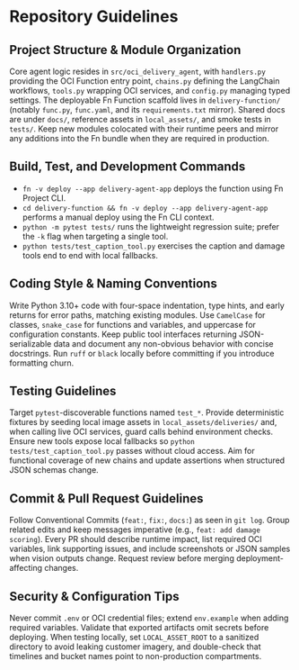 # Repository Guidelines

## Project Structure & Module Organization
Core agent logic resides in `src/oci_delivery_agent`, with `handlers.py` providing the OCI Function entry point, `chains.py` defining the LangChain workflows, `tools.py` wrapping OCI services, and `config.py` managing typed settings. The deployable Fn Function scaffold lives in `delivery-function/` (notably `func.py`, `func.yaml`, and its `requirements.txt` mirror). Shared docs are under `docs/`, reference assets in `local_assets/`, and smoke tests in `tests/`. Keep new modules colocated with their runtime peers and mirror any additions into the Fn bundle when they are required in production.

## Build, Test, and Development Commands
- `fn -v deploy --app delivery-agent-app` deploys the function using Fn Project CLI.
- `cd delivery-function && fn -v deploy --app delivery-agent-app` performs a manual deploy using the Fn CLI context.
- `python -m pytest tests/` runs the lightweight regression suite; prefer the `-k` flag when targeting a single tool.
- `python tests/test_caption_tool.py` exercises the caption and damage tools end to end with local fallbacks.

## Coding Style & Naming Conventions
Write Python 3.10+ code with four-space indentation, type hints, and early returns for error paths, matching existing modules. Use `CamelCase` for classes, `snake_case` for functions and variables, and uppercase for configuration constants. Keep public tool interfaces returning JSON-serializable data and document any non-obvious behavior with concise docstrings. Run `ruff` or `black` locally before committing if you introduce formatting churn.

## Testing Guidelines
Target `pytest`-discoverable functions named `test_*`. Provide deterministic fixtures by seeding local image assets in `local_assets/deliveries/` and, when calling live OCI services, guard calls behind environment checks. Ensure new tools expose local fallbacks so `python tests/test_caption_tool.py` passes without cloud access. Aim for functional coverage of new chains and update assertions when structured JSON schemas change.

## Commit & Pull Request Guidelines
Follow Conventional Commits (`feat:`, `fix:`, `docs:`) as seen in `git log`. Group related edits and keep messages imperative (e.g., `feat: add damage scoring`). Every PR should describe runtime impact, list required OCI variables, link supporting issues, and include screenshots or JSON samples when vision outputs change. Request review before merging deployment-affecting changes.

## Security & Configuration Tips
Never commit `.env` or OCI credential files; extend `env.example` when adding required variables. Validate that exported artifacts omit secrets before deploying. When testing locally, set `LOCAL_ASSET_ROOT` to a sanitized directory to avoid leaking customer imagery, and double-check that timelines and bucket names point to non-production compartments.
